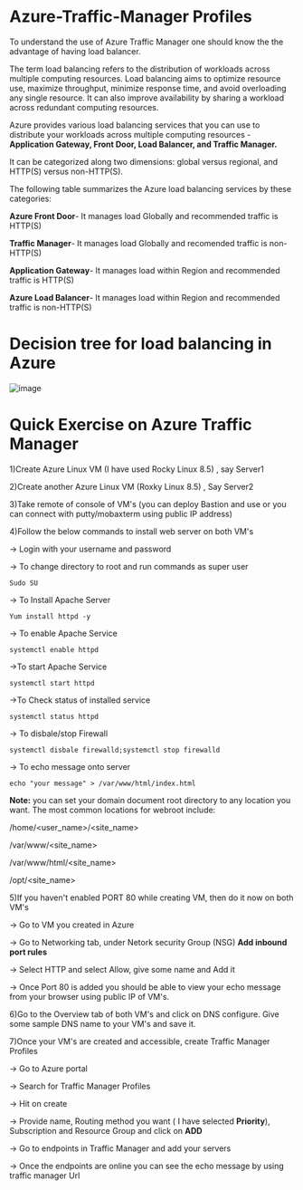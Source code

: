 # Azure-Traffic-Manager Profiles

To understand the use of Azure Traffic Manager one should know the the advantage of having load balancer.

The term load balancing refers to the distribution of workloads across multiple computing resources. Load balancing aims to optimize resource use, maximize throughput, minimize response time, and avoid overloading any single resource. It can also improve availability by sharing a workload across redundant computing resources.

Azure provides various load balancing services that you can use to distribute your workloads across multiple computing resources - **Application Gateway, Front Door, Load Balancer, and Traffic Manager.**

It can be categorized along two dimensions: global versus regional, and HTTP(S) versus non-HTTP(S).

The following table summarizes the Azure load balancing services by these categories:

**Azure Front Door**- It manages load Globally and recommended traffic is HTTP(S)

**Traffic Manager**- It manages load Globally and recomended traffic is	non-HTTP(S)

**Application Gateway**- It manages load within	Region and recommended traffic is	HTTP(S)

**Azure Load Balancer**- It manages load within	Region and recommended traffic is non-HTTP(S)

# Decision tree for load balancing in Azure

![image](https://user-images.githubusercontent.com/72698112/160631701-d940c044-9129-4762-a7d5-9cb825bf6d7c.png)

# Quick Exercise on Azure Traffic Manager

1)Create Azure Linux VM (I have used Rocky Linux 8.5) , say Server1

2)Create another Azure Linux VM (Roxky Linux 8.5) , Say Server2
 
3)Take remote of console of VM's (you can deploy Bastion and use or you can connect with putty/mobaxterm using public IP address)

4)Follow the below commands to install web server on both VM's

-> Login with your username and password

-> To change directory to root and run commands as super user

```
Sudo SU
```

-> To Install Apache Server
  
  ```
Yum install httpd -y
```

-> To enable Apache Service

```
systemctl enable httpd
```

->To start Apache Service

```
systemctl start httpd
```

->To Check status of installed service

```
systemctl status httpd
```

-> To disbale/stop Firewall

```
systemctl disbale firewalld;systemctl stop firewalld
```

-> To echo message onto server

```
echo "your message" > /var/www/html/index.html
```

**Note:** you can set your domain document root directory to any location you want. The most common locations for webroot include:

/home/<user_name>/<site_name>

/var/www/<site_name>

/var/www/html/<site_name>

/opt/<site_name>

5)If you haven't enabled PORT 80 while creating VM, then do it now on both VM's

-> Go to VM you created in Azure

-> Go to Networking tab, under Netork security Group (NSG) **Add inbound port rules**

-> Select HTTP and select Allow, give some name and Add it

-> Once Port 80 is added you should be able to view your echo message from your browser using public IP of VM's.

6)Go to the Overview tab of both VM's and click on DNS configure. Give some sample DNS name to your VM's and save it.

7)Once your VM's are created and accessible, create Traffic Manager Profiles

-> Go to Azure portal

-> Search for Traffic Manager Profiles

-> Hit on create 

-> Provide name, Routing method you want ( I have selected **Priority**), Subscription and Resource Group and click on **ADD**

-> Go to endpoints in Traffic Manager and add your servers

-> Once the endpoints are online you can see the echo message by using traffic manager Url


